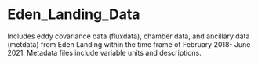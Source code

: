 # Eden_Landing_Data
Includes eddy covariance data (fluxdata), chamber data, and ancillary data (metdata) from Eden Landing within the time frame of February 2018- June 2021. Metadata files include variable units and descriptions.
